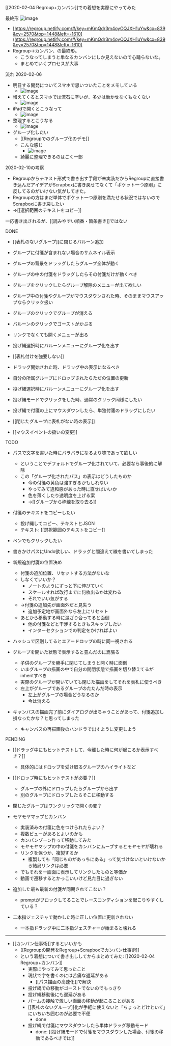 
[[2020-02-04 Regroup+カンバン]]での着想を実際にやってみた

最終形
![image](https://gyazo.com/0757d474ff86fc5e3041da9bb56bd4bb/thumb/1000)
- [https://regroup.netlify.com/#/key=mKmQdr3m4oyOQJXH1uYw&cx=839&cy=2570&top=1448&left=-1610](https://regroup.netlify.com/#/key=mKmQdr3m4oyOQJXH1uYw&cx=839&cy=2570&top=1448&left=-1610)
- Regroup→カンバン、の最終形。
    - こうなってしまうと単なるカンバンにしか見えないので心踊らないな。
    - まとめていくプロセスが大事

流れ
2020-02-06
- 明日する開発についてスマホで思いついたことをメモしている
    - ![image](https://gyazo.com/70ba2d515847e7cf07e6b4374fc4d911/thumb/1000)
- 増えてくるとスマホでは流石に辛いが、多少は動かせなくもなくない
    - ![image](https://gyazo.com/f55879eaf1fb6e567e32408da9ff5c7e/thumb/1000)
- iPadで開くとこうなって
    - ![image](https://gyazo.com/ece19836a927eb6890c5fc0a2c37726b/thumb/1000)
- 整理するとこうなる
    - ![image](https://gyazo.com/8d5b090070ea42e6808e16ffa5f215fd/thumb/1000)
- グループ化したい
    - [[Regroupでのグループ化のデモ]]
    - こんな感じ
        - ![image](https://gyazo.com/e64a2ba37a56c40d127d6f2c08c9b2d6/thumb/1000)
    - 綺麗に整理できるのはごく一部

2020-02-10の考察
- Regroupからテキスト形式で書き出す手段が未実装だからRegroupに直接書き込んだアイデアがScrapboxに書き戻せてなくて「ポケット一つ原則」に反してるのがいけない気がしてきた。
- Regroupの方はまだ単体でポケット一つ原則を満たせる状況ではないのでScrapboxに書き戻したい
- →[[選択範囲のテキストをコピー]]

一応書き出されるが、[[読みやすい順番・箇条書き]]ではない

DONE
- [[表札のないグループ]]に閉じるバルーン追加
- グループに付箋が含まれない場合のサムネイル表示
- グループの背景をドラッグしたらグループ全体が動く
- グループの中の付箋をドラッグしたらその付箋だけが動くべき
- グループをクリックしたらグループ解除のメニューが出て欲しい
- グループ中の付箋やグループがマウスダウンされた時、そのままマウスアップならクリック扱い
- グループのクリックでグループが消える
- バルーンのクリックでゴーストがかぶる
- リンクでなくても開くメニューが出る
- 投げ縄選択時にバルーンメニューにグループ化を出す
- [[表札付けを強要しない]]
- ドラッグ開始された時、ドラッグ中の表示になるべき
- 自分の所属グループにドロップされたらただの位置の更新
- 投げ縄選択時にバルーンメニューにグループ化を出す
- 投げ縄モードでクリックをした時、通常のクリック同様にしたい
- 投げ縄で付箋の上にマウスダウンしたら、単独付箋のドラッグにしたい
- [[閉じたグループに表札がない時の表示]]

- [[マウスイベントの扱いの変更]]

TODO
- パスで文字を書いた時にバラバラになるより塊であって欲しい
    - ということでデフォルトでグループ化されていて、必要なら事後的に解除
    - この「グループ化されたパス」の表示はどうしたものか
        - 今の付箋の黄色は強すぎるかもしれない
        - やってみて違和感があった時に直せばいいか
        - 色を薄くしたり透明度を上げる案
        - →[[グループから枠線を取り去る]]

- 付箋のテキストをコピーしたい
    - 投げ縄してコピー、テキストとJSON
    - テキスト: [[選択範囲のテキストをコピー]]

- ペンでもクリックしたい

- 書きかけパスにUndo欲しい、ドラッグと間違えて線を書いてしまった

- 新規追加付箋の位置決め
    - 付箋の追加位置、リセットする方法がないな
    - しなくていいか？
        - ノートのようにずっと下に伸びていく
        - スケールすれば改行までに何枚出るかは変わる
        - それでいい気がする
    - →付箋の追加先が画面外だと見失う
        - 追加予定地が画面外なら左上にリセット
    - あとから移動する時に混ざり合ってると面倒
        - 他の付箋などと干渉するときもスキップしたい
        - インターセクションでの判定をかければよい

- ハッシュで区別してるとエアードロップの時に同一視される

- グループを開いた状態で表示すると畳んだのに嵩張る
    - 子供のグループを勝手に閉じてしまうと開く時に面倒
    - いまグループの描画の中で自分の開閉状態で描画を切り替えてるがinheritすべき
    - 実際のグループが開いていても閉じた描画をしてそれを表札に使うべき
    - 左上がグループであるグループのたたんだ時の表示
        - 左上がグループの場合どうなるのか
        - 今は消える

- キャンバスの描画完了前にダイアログが出ちゃうことがあって、付箋追加し損なったかな？と思ってしまった
    - キャンバスの再描画後のハンドラで出すように変更しよう

PENDING
- [[ドラッグ中にもヒットテストして、今離した時に何が起こるか表示すべき？]]
    - 具体的にはドロップを受け取るグループのハイライトなど

- [[ドロップ時にもヒットテストが必要？]]
    - グループの外にドロップしたらグループから出す
    - 別のグループにドロップしたらそこに移動する

- 閉じたグループはワンクリックで開くの変？

- モヤモヤマップとカンバン
    - 実装済みの付箋に色をつけられたらよい？
    - 複数ビューがあるとよいのかも
    - カンバンゾーン作って移動してみた
    - モヤモヤマップの中の付箋をカンバンにムーブするとモヤモヤが壊れる
    - リンクを保つか、複製するか
        - 複製しても「同じものがあっちにある」って気づけないといけないから結局リンクは必要
    - でもそれを一画面に表示してリンクしたものと等価か
    - 動画で遷移するとかっこいいけど見た目に過ぎない

- 追加した最も最新の付箋が同期されてこない？
    - promptがブロックしてることでレースコンディションを起こりやすくしている？

- 二本指ジェスチャで動かした時に正しい位置に更新されない
    - 一本指ドラッグ中に二本指ジェスチャーが始まると壊れる


---
- [[カンバン仕事術]]するといいかも
    - [[Regroupの開発をRegroup+Scrapboxでカンバン仕事術]]
    - という着想について書き出ししてからまとめてみた: [[2020-02-04 Regroup+カンバン]]
        - 実際にやってみて思ったこと
        - 現状で字を書くのには苦痛な遅延がある
            - [[パス描画の高速化]]で解決
        - 投げ縄での移動がゴーストでないのでもっさり
        - 投げ縄移動後にも遅延がある
        - パームの接触で激しい画面の移動が起こることがある
        - [[表札のないグループ]]化が手軽に使えないと「ちょっとどけといて」にいちいち囲むのが必要で不便
            - done
        - 投げ縄で付箋にマウスダウンしたら単体ドラッグ移動モード
            - done: [[投げ縄モードで付箋をマウスダウンした場合、付箋の移動であるべきでは]]

